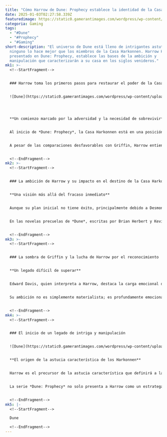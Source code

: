 ```yaml
---
title: "Cómo Harrow de Dune: Prophecy establece la identidad de la Casa Harkonnen"
date: 2025-01-03T02:27:58.339Z
featuredimage: https://static0.gamerantimages.com/wordpress/wp-content/uploads/2024/12/dune-prophecy-harrow-posing.jpg?q=70&fit=crop&w=1140&h=&dpr=1
categoria: Gaming
tags:
  - "#Dune"
  - "#Prophecy"
  - "#Gaming"
short-description: "El universo de Dune está lleno de intrigantes astutos, pero
  ninguno lo hace mejor que los miembros de la Casa Harkonnen. Harrow Harkonnen,
  presentado en Dune: Prophecy, establece las bases de la ambición y
  manipulación que caracterizarán a su casa en los siglos venideros."
mk1: >-
  <!--StartFragment-->


  ### Harrow toma los primeros pasos para restaurar el poder de la Casa Harkonnen


  ![Dune](https://static0.gamerantimages.com/wordpress/wp-content/uploads/2024/12/dune-prophecy-harrow-harkonnen.jpg?q=49&fit=crop&w=825&dpr=2 "Dune")




  **Un comienzo marcado por la adversidad y la necesidad de sobrevivir**


  Al inicio de *Dune: Prophecy*, la Casa Harkonnen está en una posición desfavorable. Exiliados en el remoto planeta Lankiveil debido a su cobardía en la guerra contra las Máquinas Pensantes, y con su líder carismático Griffin asesinado por un miembro de la Casa Atreides, la familia parece condenada. Sin embargo, Harrow, joven y subestimado, surge como una figura clave.


  A pesar de las comparaciones desfavorables con Griffin, Harrow entiende que el estancamiento en Lankiveil no cambiará nada. Al unirse con su tía Valya, quien ha roto sus lazos con las Bene Gesserit, elabora un plan para devolver el poder y la influencia a su casa, aprovechando un ataque rebelde al Landsraad.


  <!--EndFragment-->
mk2: >-
  <!--StartFragment-->


  ### La ambición de Harrow y su impacto en el destino de la Casa Harkonnen


  **Una visión más allá del fracaso inmediato**


  Aunque su plan inicial no tiene éxito, principalmente debido a Desmond Hart, un soldado poderoso y enigmático, Harrow no se rinde. Su ambición y sus maquinaciones son un anticipo del ascenso futuro de los Harkonnen.


  En las novelas precuelas de *Dune*, escritas por Brian Herbert y Kevin J. Anderson, se muestra cómo la Casa Harkonnen utiliza el comercio de piel de ballena de Lankiveil para ganar influencia y poder. Para cuando arranca la historia de *Dune*, los Harkonnen son una de las casas más poderosas, con control sobre el codiciado planeta Arrakis.


  <!--EndFragment-->
mk3: >-
  <!--StartFragment-->


  ### La sombra de Griffin y la lucha de Harrow por el reconocimiento


  **Un legado difícil de superar**


  Edward Davis, quien interpreta a Harrow, destaca la carga emocional de su ambición. Siempre comparado con su difunto hermano Griffin, Harrow siente la necesidad de demostrar su valía no solo ante su familia, sino ante sí mismo.


  Su ambición no es simplemente materialista; es profundamente emocional. Desea no solo restaurar la gloria de la Casa Harkonnen, sino ser recordado como el responsable de ese logro. Como Davis menciona, Harrow es el eslabón más débil de una cadena frágil, y solo puede ascender si lucha con astucia e implacable determinación.


  <!--EndFragment-->
mk4: >-
  <!--StartFragment-->


  ### El inicio de un legado de intriga y manipulación


  ![Dune](https://static0.gamerantimages.com/wordpress/wp-content/uploads/2024/12/dune-prophecy-harrow-valya.jpg?q=49&fit=crop&w=825&dpr=2 "Dune")


  **El origen de la astucia característica de los Harkonnen**


  Harrow es el precursor de la astucia característica que definirá a la Casa Harkonnen. Su legado se refleja en figuras futuras como el Barón Vladimir Harkonnen, cuya manipulación trasciende incluso su propia muerte.


  La serie *Dune: Prophecy* no solo presenta a Harrow como un estratega, sino como el arquitecto original de la identidad Harkonnen, donde la ambición y el engaño son las armas más poderosas.


  <!--EndFragment-->
mk5: |-
  <!--StartFragment-->

  Dune

  <!--EndFragment-->
---
```

